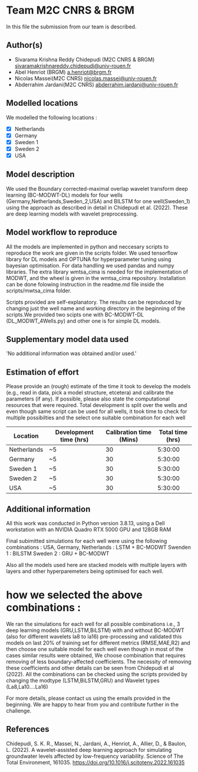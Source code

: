 # Team M2C CNRS & BRGM

In this file the submission from our team is described. 

## Author(s)

- Sivarama Krishna Reddy Chidepudi (M2C CNRS & BRGM) sivaramakrishnareddy.chidepudi@univ-rouen.fr
- Abel Henriot (BRGM) a.henriot@brgm.fr
- Nicolas Massei(M2C CNRS) nicolas.massei@univ-rouen.fr
- Abderrahim Jardani(M2C CNRS) abderrahim.jardani@univ-rouen.fr

## Modelled locations

We modelled the following locations :

- [x] Netherlands
- [X] Germany
- [X] Sweden 1
- [X] Sweden 2
- [X] USA

## Model description

We used the Boundary corrected-maximal overlap wavelet transform deep learning (BC-MODWT-DL) models for four wells (Germany,Netherlands,Sweden_2,USA) and BILSTM for one well(Sweden_1) using the approach as described in detail in Chidepudi et al. (2022). These are deep learning models with wavelet preprocessing.  

## Model workflow to reproduce
All the models are implemented in python and neccesary scripts to reproduce the work  are given in the scripts folder. We used tensorflow library for DL models and OPTUNA for hyperparameter tuning using bayesian optimisation. For data handling we used pandas and numpy libraries. The extra library wmtsa_cima is needed for the implementation of MODWT, and the wheel is given in the wmtsa_cima repository. Installation can be done folowing instruction in the readme.md file inside the scripts/mwtsa_cima folder. 

Scripts provided are self-explanatory. The results can be reproduced by changing just the well name and working directory in the beginning of the scripts.We provided two scipts one with BC-MODWT-DL (DL_MODWT_4Wells.py) and other one is for simple DL models.   

## Supplementary model data used

'No additional information was obtained and/or used.'

## Estimation of effort

Please provide an (rough) estimate of the time it took to develop the models (e.g., read in data, pick a model 
structure, etcetera) and calibrate the parameters (if any). If possible, please also state the computational resources that 
were required.
Total development is split over the wells and even though same script can be used for all wells, it took time to check for multiple possibilties and the select one suitable combination for each well 

| Location    | Development time (hrs) | Calibration time (Mins) | Total time (hrs) | 
|-------------|------------------------|----------------------|------------------|
| Netherlands | ~5                     | 30                   | 5:30:00          |
| Germany     | ~5                     | 30                   | 5:30:00          |
| Sweden 1    | ~5                     | 30                   | 5:30:00          |
| Sweden 2    | ~5                     | 30                   | 5:30:00          |
| USA         | ~5                     | 30                   | 5:30:00          |

## Additional information
All this work was conducted in Python version 3.8.13, using a
Dell workstation with an NVIDIA Quadro RTX 5000 GPU and 128GB RAM


Final subimitted simulations for each well were using the following combinations  :
USA, Germany, Netherlands : LSTM + BC-MODWT
Swenden 1 : BILSTM
Sweden 2 : GRU + BC-MODWT

Also all the models used here are stacked models with multiple layers with layers and other hyperparemeters being optimised for each well.

# how we selected the above combinations :
We ran the simulations for each well for all possible combinations i.e., 3 deep learning models (GRU,LSTM,BiLSTM) with and without BC-MODWT (also for different wavelets la8 to la16) pre-processing and validated this models on last 20% of training set for different metrics (RMSE,MAE,R2) and then choose one suitable model for each well even though in most of the cases similar results were obtained, We choose combination that requires removing of less boundary-affected coefficients. The necessity of removing these coefficients and other details can be seen from Chidepudi et al (2022). All the combinations can be checked using the scripts provided by changing the modtype (LSTM,BiLSTM,GRU) and Wavelet types (La8,La10....La16) 

For more details, please contact us using the emails provided in the beginning. We are happy to hear from you and contribute further in the challenge.


## References
Chidepudi, S. K. R., Massei, N., Jardani, A., Henriot, A., Allier, D., & Baulon, L. (2022). A wavelet-assisted deep learning approach for simulating groundwater levels affected by low-frequency variability. Science of The Total Environment, 161035. https://doi.org/10.1016/j.scitotenv.2022.161035
